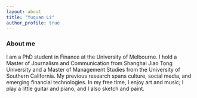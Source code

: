 ```yaml
---
layout: about       
title: "Yuquan Li"
author_profile: true
---
```


### About me
I am a PhD student in Finance at the University of Melbourne. I hold a Master of Journalism and Communication from Shanghai Jiao Tong University and a Master of Management Studies from the University of Southern California. My previous research spans culture, social media, and emerging financial technologies.
In my free time, I enjoy art and music; I play a little guitar and piano, and I also sketch and paint.

